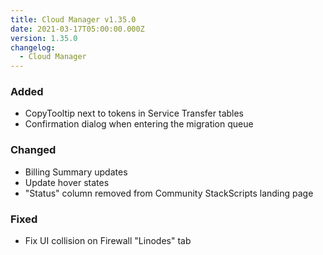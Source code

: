 ```yaml
---
title: Cloud Manager v1.35.0
date: 2021-03-17T05:00:00.000Z
version: 1.35.0
changelog:
  - Cloud Manager
---
```


### Added

- CopyTooltip next to tokens in Service Transfer tables
- Confirmation dialog when entering the migration queue

### Changed

- Billing Summary updates
- Update hover states
- "Status" column removed from Community StackScripts landing page

### Fixed

- Fix UI collision on Firewall "Linodes" tab
